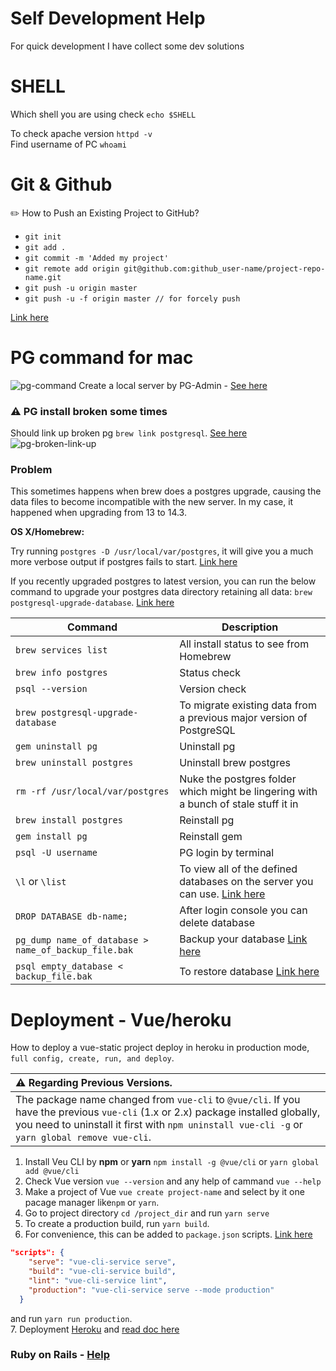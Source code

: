 # Self Development Help
For quick development I have collect some dev solutions

# SHELL
Which shell you are using check `echo $SHELL`

To check apache version `httpd -v`<br>
Find username of PC `whoami`

# Git & Github

✏️ How to Push an Existing Project to GitHub?

- `git init`
- `git add .`
- `git commit -m 'Added my project'`
- `git remote add origin git@github.com:github_user-name/project-repo-name.git`
- `git push -u origin master`
- `git push -u -f origin master // for forcely push`

[Link here](https://www.digitalocean.com/community/tutorials/how-to-push-an-existing-project-to-github)

# PG command for mac
![pg-command](https://user-images.githubusercontent.com/18096618/169646141-00b5c7b4-6b4b-497a-be20-fa4a33f82e24.jpg)
Create a local server by PG-Admin - [See here](https://stackoverflow.com/questions/53267642/create-new-local-server-in-pgadmin)

### :warning: PG install broken some times

Should link up broken pg `brew link postgresql`. [See here](https://stackoverflow.com/questions/27700596/homebrew-postgres-broken)
![pg-broken-link-up](https://user-images.githubusercontent.com/18096618/182824573-7dc9be5a-2380-4768-a69d-a64674266bee.jpg)

### Problem
This sometimes happens when brew does a postgres upgrade, causing the data files to become incompatible with the new server.
In my case, it happened when upgrading from 13 to 14.3.

**OS X/Homebrew:**

Try running `postgres -D /usr/local/var/postgres`, it will give you a much more verbose output if postgres fails to start. [Link here](https://stackoverflow.com/questions/13410686/postgres-could-not-connect-to-server)

If you recently upgraded postgres to latest version, you can run the below command to upgrade your postgres data directory retaining all data: `brew postgresql-upgrade-database`. [Link here](https://stackoverflow.com/questions/17822974/postgres-fatal-database-files-are-incompatible-with-server)

| Command | Description |
| ------ | ------ |
| `brew services list` | All install status to see from Homebrew |
| `brew info postgres` | Status check |
| `psql --version` | Version check |
| `brew postgresql-upgrade-database` | To migrate existing data from a previous major version of PostgreSQL |
| `gem uninstall pg` | Uninstall pg |
| `brew uninstall postgres` | Uninstall brew postgres |
| `rm -rf /usr/local/var/postgres` | Nuke the postgres folder which might be lingering with a bunch of stale stuff it in |
| `brew install postgres` | Reinstall pg |
| `gem install pg` | Reinstall gem |
| `psql -U username` | PG login by terminal |
| `\l` or `\list` | To view all of the defined databases on the server you can use. [Link here](https://chartio.com/resources/tutorials/how-to-list-databases-and-tables-in-postgresql-using-psql/) |
| `DROP DATABASE db-name;` | After login console you can delete database|
| `pg_dump name_of_database > name_of_backup_file.bak` | Backup your database [Link here](https://stackoverflow.com/questions/43018658/how-to-delete-postgresql-database-on-linux)|
| `psql empty_database < backup_file.bak` | To restore database [Link here](https://stackoverflow.com/questions/43018658/how-to-delete-postgresql-database-on-linux)|

# Deployment - Vue/heroku
How to deploy a vue-static project deploy in heroku in production mode, `full config, create, run, and deploy`.

| :warning: Regarding Previous Versions.          |
|:---------------------------|
| The package name changed from `vue-cli` to `@vue/cli`. If you have the previous `vue-cli` (1.x or 2.x) package installed globally, you need to uninstall it first with `npm uninstall vue-cli -g` or `yarn global remove vue-cli`.  |


1. Install Veu CLI by **npm** or **yarn** `npm install -g @vue/cli` or `yarn global add @vue/cli`
2. Check Vue version `vue --version` and any help of cammand `vue --help`
3. Make a project of Vue `vue create project-name` and select by it one pacage manager like`npm` or `yarn`.
4. Go to project directory `cd /project_dir` and run `yarn serve`
5. To create a production build, run `yarn build`.
6. For convenience, this can be added to `package.json` scripts. [Link here](https://stackoverflow.com/questions/47034452/how-to-run-production-site-after-build-vue-cli)
```json
"scripts": {
    "serve": "vue-cli-service serve",
    "build": "vue-cli-service build",
    "lint": "vue-cli-service lint",
    "production": "vue-cli-service serve --mode production"
  }
```
and run `yarn run production`.<br>
7. Deployment [Heroku](https://cli.vuejs.org/guide/deployment.html#heroku) and [read doc here](https://cli.vuejs.org/guide/deployment.html)



### Ruby on Rails - [Help](https://github.com/plabon-asad/study-with-ror)
